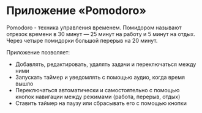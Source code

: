 # Приложение «Pomodoro»
Pomodoro - техника управления временем. 
Помидором называют отрезок времени в 30 минут — 25 минут на работу и 5 минут на отдых. Через четыре помидорки большой перерыв на 20 минут.

Приложение позволяет:
- Добавлять, редактировать, удалять задачи и переключаться между ними
- Запускать таймер и уведомлять с помощью аудио, когда время вышло
- Переключаться автоматически и самостоятельно с помощью кнопок навигации между режимами (работа, перерыв, отдых)
- Ставить таймер на паузу или сбрасывать его с помощью кнопки 